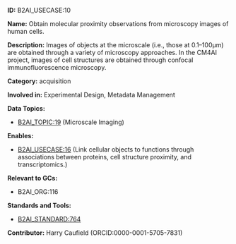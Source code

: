 **ID:** B2AI_USECASE:10

**Name:** Obtain molecular proximity observations from microscopy images of human cells.

**Description:** Images of objects at the microscale (i.e., those at 0.1–100μm) are obtained through a variety of microscopy approaches. In the CM4AI project, images of cell structures are obtained through confocal immunofluorescence microscopy.

**Category:** acquisition

**Involved in:** Experimental Design, Metadata Management

**Data Topics:**

- [B2AI_TOPIC:19](../topics/MicroscaleImaging.markdown) (Microscale Imaging)

**Enables:**

- [B2AI_USECASE:16](../usecases/link-cellular-objects-to-functions-through-associations-between-proteins-cell-structure-proximity-and-transcriptomics.markdown) (Link cellular objects to functions through associations between proteins, cell structure proximity, and transcriptomics.)

**Relevant to GCs:**

- B2AI_ORG:116

**Standards and Tools:**

- [B2AI_STANDARD:764](https://b2ai.standards.synapse.org/Explore/Standard/DetailsPage?id=B2AI_STANDARD:764)

**Contributor:** Harry Caufield
 (ORCID:0000-0001-5705-7831)

